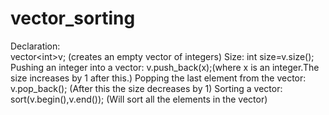 # vector_sorting
Declaration:  
vector&lt;int>v;     (creates an empty vector of integers)
Size:  int size=v.size();              
Pushing an integer into a vector:  v.push_back(x);(where x is an integer.The size increases by 1 after this.)
Popping the last element from the vector:  v.pop_back(); (After this the size decreases by 1)
Sorting a vector:  sort(v.begin(),v.end()); (Will sort all the elements in the vector)
